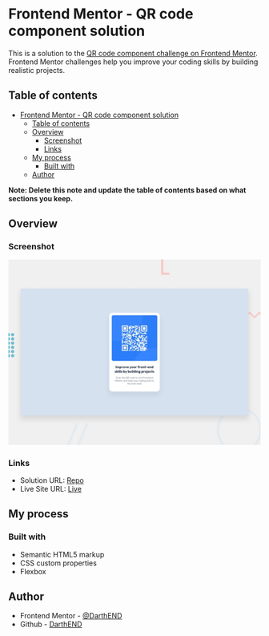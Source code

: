 # Frontend Mentor - QR code component solution

This is a solution to the [QR code component challenge on Frontend Mentor](https://www.frontendmentor.io/challenges/qr-code-component-iux_sIO_H). Frontend Mentor challenges help you improve your coding skills by building realistic projects. 

## Table of contents

- [Frontend Mentor - QR code component solution](#frontend-mentor---qr-code-component-solution)
  - [Table of contents](#table-of-contents)
  - [Overview](#overview)
    - [Screenshot](#screenshot)
    - [Links](#links)
  - [My process](#my-process)
    - [Built with](#built-with)
  - [Author](#author)

**Note: Delete this note and update the table of contents based on what sections you keep.**

## Overview

### Screenshot

![](design/desktop-preview.jpg)

### Links

- Solution URL: [Repo](https://github.com/DarthEND/qr-code-component)
- Live Site URL: [Live](https://darthend.github.io/qr-code-component/)

## My process

### Built with

- Semantic HTML5 markup
- CSS custom properties
- Flexbox

## Author

- Frontend Mentor - [@DarthEND](https://www.frontendmentor.io/profile/DarthEND)
- Github - [DarthEND](https://github.com/DarthEND)

